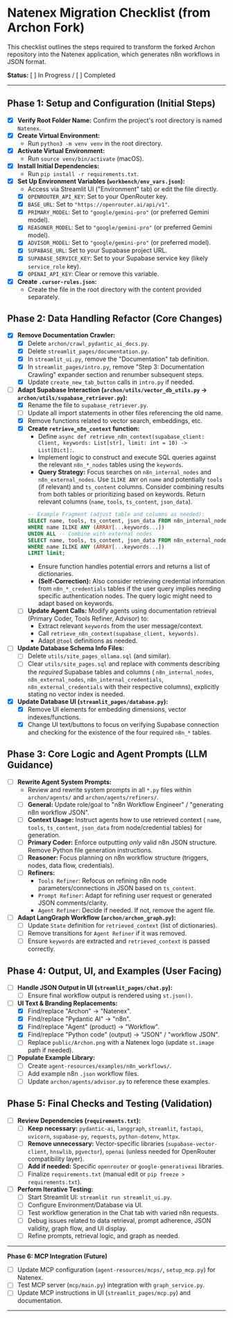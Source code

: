 # Natenex Migration Checklist (from Archon Fork)

This checklist outlines the steps required to transform the forked Archon repository into the Natenex application, which generates n8n workflows in JSON format.

**Status:** [ ] In Progress / [ ] Completed

---

## Phase 1: Setup and Configuration (Initial Steps)

*   [X] **Verify Root Folder Name:** Confirm the project's root directory is named `Natenex`.
*   [X] **Create Virtual Environment:**
    *   Run `python3 -m venv venv` in the root directory.
*   [X] **Activate Virtual Environment:**
    *   Run `source venv/bin/activate` (macOS).
*   [X] **Install Initial Dependencies:**
    *   Run `pip install -r requirements.txt`.
*   [X] **Set Up Environment Variables (`workbench/env_vars.json`):**
    *   Access via Streamlit UI ("Environment" tab) or edit the file directly.
    *   [X] `OPENROUTER_API_KEY`: Set to your OpenRouter key.
    *   [X] `BASE_URL`: Set to `"https://openrouter.ai/api/v1"`.
    *   [X] `PRIMARY_MODEL`: Set to `"google/gemini-pro"` (or preferred Gemini model).
    *   [X] `REASONER_MODEL`: Set to `"google/gemini-pro"` (or preferred Gemini model).
    *   [X] `ADVISOR_MODEL`: Set to `"google/gemini-pro"` (or preferred model).
    *   [X] `SUPABASE_URL`: Set to your Supabase project URL.
    *   [X] `SUPABASE_SERVICE_KEY`: Set to your Supabase service key (likely `service_role` key).
    *   [X] `OPENAI_API_KEY`: Clear or remove this variable.
*   [X] **Create `.cursor-rules.json`:**
    *   Create the file in the root directory with the content provided separately.

## Phase 2: Data Handling Refactor (Core Changes)

*   [X] **Remove Documentation Crawler:**
    *   [X] Delete `archon/crawl_pydantic_ai_docs.py`.
    *   [X] Delete `streamlit_pages/documentation.py`.
    *   [X] In `streamlit_ui.py`, remove the "Documentation" tab definition.
    *   [X] In `streamlit_pages/intro.py`, remove "Step 3: Documentation Crawling" expander section and renumber subsequent steps.
    *   [X] Update `create_new_tab_button` calls in `intro.py` if needed.
*   [ ] **Adapt Supabase Interaction (`archon/utils/vector_db_utils.py` -> `archon/utils/supabase_retriever.py`):**
    *   [X] Rename the file to `supabase_retriever.py`.
    *   [ ] Update all import statements in other files referencing the old name.
    *   [X] Remove functions related to vector search, embeddings, etc.
    *   [X] **Create `retrieve_n8n_context` function:**
        *   Define `async def retrieve_n8n_context(supabase_client: Client, keywords: List[str], limit: int = 10) -> List[Dict]:`.
        *   Implement logic to construct and execute SQL queries against the relevant `n8n_*_nodes` tables using the `keywords`.
        *   **Query Strategy:** Focus searches on `n8n_internal_nodes` and `n8n_external_nodes`. Use `ILIKE ANY` on `name` and potentially `tools` (if relevant) and `ts_content` columns. Consider combining results from both tables or prioritizing based on keywords. Return relevant columns (`name`, `tools`, `ts_content`, `json_data`).
        ```sql
        -- Example Fragment (adjust table and columns as needed):
        SELECT name, tools, ts_content, json_data FROM n8n_internal_nodes
        WHERE name ILIKE ANY (ARRAY[...keywords...])
        UNION ALL -- Combine with external nodes
        SELECT name, tools, ts_content, json_data FROM n8n_external_nodes
        WHERE name ILIKE ANY (ARRAY[...keywords...])
        LIMIT limit;
        ```
        *   Ensure function handles potential errors and returns a list of dictionaries.
        *   **(Self-Correction):** Also consider retrieving credential information from `n8n_*_credentials` tables if the user query implies needing specific authentication nodes. The query logic might need to adapt based on keywords.
    *   [ ] **Update Agent Calls:** Modify agents using documentation retrieval (Primary Coder, Tools Refiner, Advisor) to:
        *   Extract relevant `keywords` from the user message/context.
        *   Call `retrieve_n8n_context(supabase_client, keywords)`.
        *   Adapt `@tool` definitions as needed.
*   [ ] **Update Database Schema Info Files:**
    *   [ ] Delete `utils/site_pages_ollama.sql` (and similar).
    *   [ ] Clear `utils/site_pages.sql` and replace with comments describing the *required* Supabase tables and columns ( `n8n_internal_nodes`, `n8n_external_nodes`, `n8n_internal_credentials`, `n8n_external_credentials` with their respective columns), explicitly stating no vector index is needed.
*   [X] **Update Database UI (`streamlit_pages/database.py`):**
    *   [X] Remove UI elements for embedding dimensions, vector indexes/functions.
    *   [X] Change UI text/buttons to focus on verifying Supabase connection and checking for the existence of the four required `n8n_*` tables.

## Phase 3: Core Logic and Agent Prompts (LLM Guidance)

*   [ ] **Rewrite Agent System Prompts:**
    *   Review and rewrite system prompts in all `*.py` files within `archon/agents/` and `archon/agents/refiners/`.
    *   [ ] **General:** Update role/goal to "n8n Workflow Engineer" / "generating n8n workflow JSON".
    *   [ ] **Context Usage:** Instruct agents how to use retrieved context ( `name`, `tools`, `ts_content`, `json_data` from node/credential tables) for generation.
    *   [ ] **Primary Coder:** Enforce outputting *only* valid n8n JSON structure. Remove Python file generation instructions.
    *   [ ] **Reasoner:** Focus planning on n8n workflow structure (triggers, nodes, data flow, credentials).
    *   [ ] **Refiners:**
        *   `Tools Refiner`: Refocus on refining n8n node parameters/connections in JSON based on `ts_content`.
        *   `Prompt Refiner`: Adapt for refining user request or generated JSON comments/clarity.
        *   `Agent Refiner`: Decide if needed. If not, remove the agent file.
*   [ ] **Adapt LangGraph Workflow (`archon/archon_graph.py`):**
    *   [ ] Update `State` definition for `retrieved_context` (list of dictionaries).
    *   [ ] Remove transitions for `Agent Refiner` if it was removed.
    *   [ ] Ensure `keywords` are extracted and `retrieved_context` is passed correctly.

## Phase 4: Output, UI, and Examples (User Facing)

*   [ ] **Handle JSON Output in UI (`streamlit_pages/chat.py`):**
    *   [ ] Ensure final workflow output is rendered using `st.json()`.
*   [ ] **UI Text & Branding Replacements:**
    *   [X] Find/replace "Archon" -> "Natenex".
    *   [X] Find/replace "Pydantic AI" -> "n8n".
    *   [X] Find/replace "Agent" (product) -> "Workflow".
    *   [X] Find/replace "Python code" (output) -> "JSON" / "workflow JSON".
    *   [ ] Replace `public/Archon.png` with a Natenex logo (update `st.image` path if needed).
*   [ ] **Populate Example Library:**
    *   [ ] Create `agent-resources/examples/n8n_workflows/`.
    *   [ ] Add example n8n `.json` workflow files.
    *   [ ] Update `archon/agents/advisor.py` to reference these examples.

## Phase 5: Final Checks and Testing (Validation)

*   [ ] **Review Dependencies (`requirements.txt`):**
    *   [ ] **Keep necessary:** `pydantic-ai`, `langgraph`, `streamlit`, `fastapi`, `uvicorn`, `supabase-py`, `requests`, `python-dotenv`, `httpx`.
    *   [ ] **Remove unnecessary:** Vector-specific libraries (`supabase-vector-client`, `hnswlib`, `pgvector`), `openai` (unless needed for OpenRouter compatibility layer).
    *   [ ] **Add if needed:** Specific `openrouter` or `google-generativeai` libraries.
    *   [ ] Finalize `requirements.txt` (manual edit or `pip freeze > requirements.txt`).
*   [ ] **Perform Iterative Testing:**
    *   [ ] Start Streamlit UI: `streamlit run streamlit_ui.py`.
    *   [ ] Configure Environment/Database via UI.
    *   [ ] Test workflow generation in the Chat tab with varied n8n requests.
    *   [ ] Debug issues related to data retrieval, prompt adherence, JSON validity, graph flow, and UI display.
    *   [ ] Refine prompts, retrieval logic, and graph as needed.

---
**Phase 6: MCP Integration (Future)**

*   [ ] Update MCP configuration (`agent-resources/mcps/`, `setup_mcp.py`) for Natenex.
*   [ ] Test MCP server (`mcp/main.py`) integration with `graph_service.py`.
*   [ ] Update MCP instructions in UI (`streamlit_pages/mcp.py`) and documentation.

---